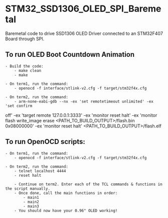 # STM32_SSD1306_OLED_SPI_Baremetal
Baremetal code to drive SSD1306 OLED Driver connected to an STM32F407 Board through SPI.

## To run OLED Boot Countdown Animation
	- Build the code:
		- make clean
		- make

	- On term1, run the command:
		- openocd -f interface/stlink-v2.cfg -f target/stm32f4x.cfg

	- On term2, run the command:
		- arm-none-eabi-gdb --nx -ex 'set remotetimeout unlimited' -ex 'set confirm
 off' -ex 'target remote 127.0.0.1:3333' -ex 'monitor reset halt' -ex 'monitor flash write_image erase <PATH_TO_BUILD_OUTPUT>/flash.bin 0x08000000' -ex 'monitor reset halt' <PATH_TO_BUILD_OUTPUT>/flash.elf

## To run OpenOCD scripts:

	- On term1, run the command:
		- openocd -f interface/stlink-v2.cfg -f target/stm32f4x.cfg

	- On term2, run the command:
		- telnet localhost 4444
		- reset halt

		- Continue on term2. Enter each of the TCL commands & functions in the script manually.
		- Once done, call the main functions in order:
			- main1
			- main2
			- main3
		- You should now have your 0.96" OLED working!
